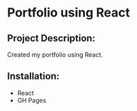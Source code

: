 # Portfolio using React

## Project Description:
Created my portfolio using React.

## Installation:
* React
* GH Pages



